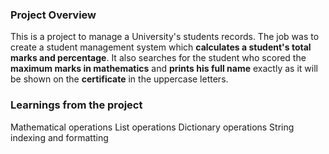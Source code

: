 ### Project Overview

 This is a project to manage a University's students records. The job was to create a student management system which **calculates a student's total marks and percentage**. It also searches for the student who scored the **maximum marks in mathematics** and **prints his full name** exactly as it will be shown on the **certificate** in the uppercase letters.


### Learnings from the project

 Mathematical operations
List operations
Dictionary operations
String indexing and formatting


